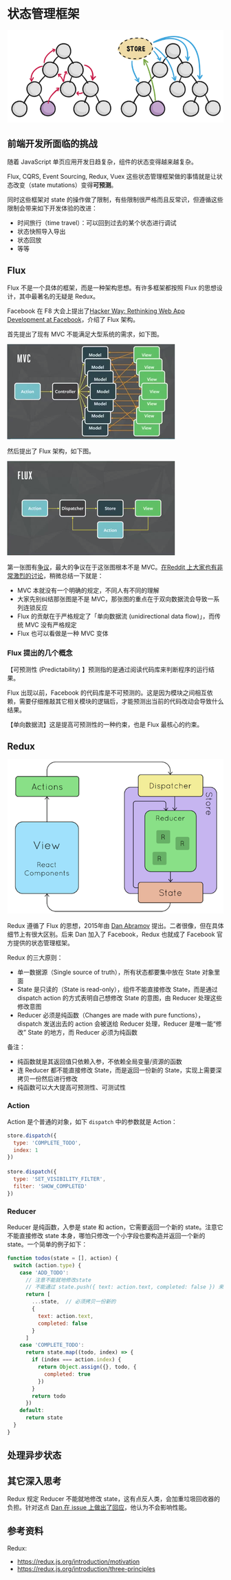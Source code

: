 # 状态管理框架
![](./img/store.png)

## 前端开发所面临的挑战
随着 JavaScript 单页应用开发日趋复杂，组件的状态变得越来越复杂。

Flux, CQRS, Event Sourcing, Redux, Vuex 这些状态管理框架做的事情就是让状态改变（state mutations）变得**可预测**。

同时这些框架对 state 的操作做了限制，有些限制很严格而且反常识，但遵循这些限制会带来如下开发体验的改进：
- 时间旅行（time travel）：可以回到过去的某个状态进行调试
- 状态快照导入导出
- 状态回放
- 等等

## Flux
Flux 不是一个具体的框架，而是一种架构思想。有许多框架都按照 Flux 的思想设计，其中最著名的无疑是 Redux。

Facebook 在 F8 大会上提出了[Hacker Way: Rethinking Web App Development at Facebook](https://www.youtube.com/watch?v=nYkdrAPrdcw)，介绍了 Flux 架构。

首先提出了现有 MVC 不能满足大型系统的需求，如下图。

![](./img/flux-mvc-does-not-scale.png)

然后提出了 Flux 架构，如下图。

![](./img/flux.png)

第一张图有[争议](https://www.infoq.com/news/2014/05/facebook-mvc-flux/)，最大的争议在于这张图根本不是 MVC。[在Reddit 上大家也有非常激烈的讨论](https://www.reddit.com/r/programming/comments/25nrb5/facebook_mvc_does_not_scale_use_flux_instead/)，稍微总结一下就是：
- MVC 本就没有一个明确的规定，不同人有不同的理解
- 大家先别纠结那张图是不是 MVC，那张图的重点在于双向数据流会导致一系列连锁反应
- Flux 的贡献在于严格规定了「单向数据流 (unidirectional data flow)」，而传统 MVC 没有严格规定
- Flux 也可以看做是一种 MVC 变体

### Flux 提出的几个概念
【可预测性 (Predictability) 】预测指的是通过阅读代码库来判断程序的运行结果。

Flux 出现以前，Facebook 的代码库是不可预测的。这是因为模块之间相互依赖，需要仔细推敲其它相关模块的逻辑后，才能预测出当前的代码改动会导致什么结果。

【单向数据流】这是提高可预测性的一种约束，也是 Flux 最核心的约束。

## Redux

![](./img/redux-arch.png)

Redux 遵循了 Flux 的思想，2015年由 [Dan Abramov](https://github.com/gaearon) 提出。二者很像，但在具体细节上有很大区别。后来 Dan 加入了 Facebook，Redux 也就成了 Facebook 官方提供的状态管理框架。

Redux 的三大原则：
- 单一数据源（Single source of truth），所有状态都要集中放在 State 对象里面
- State 是只读的（State is read-only），组件不能直接修改 State，而是通过 dispatch action 的方式表明自己想修改 State 的意图，由 Reducer 处理这些修改意图
- Reducer 必须是纯函数（Changes are made with pure functions），dispatch 发送出去的 action 会被送给 Reducer 处理，Reducer 是唯一能“修改” State 的地方，而 Reducer 必须为纯函数

备注：
- 纯函数就是其返回值只依赖入参，不依赖全局变量/资源的函数
- 连 Reducer 都不能直接修改 State，而是返回一份新的 State，实现上需要深拷贝一份然后进行修改
- 纯函数可以大大提高可预测性、可测试性

### Action
Action 是个普通的对象，如下 `dispatch` 中的参数就是 Action：
```js
store.dispatch({
  type: 'COMPLETE_TODO',
  index: 1
})

store.dispatch({
  type: 'SET_VISIBILITY_FILTER',
  filter: 'SHOW_COMPLETED'
})
```

### Reducer
Reducer 是纯函数，入参是 state 和 action，它需要返回一个新的 state。注意它不能直接修改 state 本身，哪怕只修改一个小字段也要构造并返回一个新的 state。一个简单的例子如下：
```js
function todos(state = [], action) {
  switch (action.type) {
    case 'ADD_TODO':
      // 注意不能就地修改state
      // 不能通过 state.push({ text: action.text, completed: false }) 来实现
      return [
        ...state,  // 必须拷贝一份新的
        {
          text: action.text,
          completed: false
        }
      ]
    case 'COMPLETE_TODO':
      return state.map((todo, index) => {
        if (index === action.index) {
          return Object.assign({}, todo, {
            completed: true
          })
        }
        return todo
      })
    default:
      return state
  }
}
```

## 处理异步状态

## 其它深入思考

Redux 规定 Reducer 不能就地修改 state，这有点反人类，会加重垃圾回收器的负担。针对这点 [Dan 在 issue 上做出了回应](https://github.com/reduxjs/redux/issues/328)，他认为不会影响性能。

## 参考资料

Redux:
- https://redux.js.org/introduction/motivation
- https://redux.js.org/introduction/three-principles
